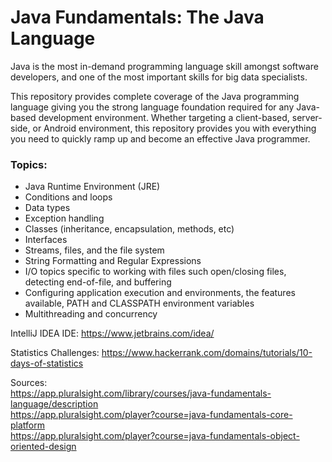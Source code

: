 # Java Fundamentals: The Java Language

Java is the most in-demand programming language skill amongst software developers, and one of the most important skills for big data specialists.<br/>

This repository provides complete coverage of the Java programming language giving you the strong language foundation
required for any Java-based development environment. Whether targeting a client-based, server-side, or Android environment, 
this repository provides you with everything you need to quickly ramp up and become an effective Java programmer.

### Topics:<br/>
- Java Runtime Environment (JRE)<br/>
- Conditions and loops<br/>
- Data types<br/>
- Exception handling<br/>
- Classes (inheritance, encapsulation, methods, etc)<br/>
- Interfaces<br/>
- Streams, files, and the file system<br/>
- String Formatting and Regular Expressions<br/>
- I/O topics specific to working with files such open/closing files, detecting end-of-file, and buffering<br/>
- Configuring application execution and environments, the features available, PATH and CLASSPATH environment variables<br/>
- Multithreading and concurrency

IntelliJ IDEA IDE: https://www.jetbrains.com/idea/

Statistics Challenges: https://www.hackerrank.com/domains/tutorials/10-days-of-statistics

Sources:<br/>
https://app.pluralsight.com/library/courses/java-fundamentals-language/description<br/>
https://app.pluralsight.com/player?course=java-fundamentals-core-platform<br/>
https://app.pluralsight.com/player?course=java-fundamentals-object-oriented-design<br/>
